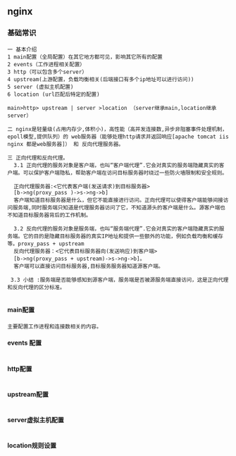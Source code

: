 ## nginx 
### 基础常识
```
一 基本介绍
1 main配置（全局配置）在其它地方都可见，影响其它所有的配置
2 events（工作进程相关配置）
3 http（可以包含多个server）
4 upstream(上游配置，负载均衡相关(后端接口有多个ip地址可以进行访问))
5 server (虚拟主机配置)
6 location (url匹配后特定的配置)

main>http> upstream | server >location （server继承main,location继承server）

二 nginx是轻量级(占用内存少,体积小)，高性能（高并发连接数,异步非阻塞事件处理机制，epoll模型,提供队列）的 web服务器（能够处理http请求并返回响应[apache tomcat iis nginx 都是web服务器]） 和 反向代理服务器。

三 正向代理和反向代理。
  3.1 正向代理的服务对象是客户端，也叫“客户端代理”.它会对真实的服务端隐藏真实的客户端。可以保护客户端隐私，帮助客户端在访问目标服务器时绕过一些防火墙限制和安全规则。

  正向代理服务器:<它代表客户端(发送请求)到目标服务器>
  [b->ng(proxy_pass )->s->ng->b] 
  客户端知道目标服务器是什么，但它不能直接进行访问。正向代理可以使得客户端能够间接访问服务端,同时服务端只知道是代理服务器访问了它，不知道源头的客户端是什么。源客户端也不知道目标服务器背后的工作机制。

  3.2 反向代理的服务对象是服务端，也叫“服务端代理”.它会对真实的客户端隐藏真实的服务端。它的目的是隐藏目标服务器的真实IP地址和提供一些额外的功能，例如负载均衡和缓存等。proxy_pass + upstream
  反向代理服务器：<它代表目标服务器向(发送响应)到客户端>
  [b->ng(proxy_pass + upstream)->s->ng->b]。
  客户端可以直接访问目标服务器,目标服务服务器知道源客户端。

 3.3 小结 :服务端是否能够感知到源客户端，服务端是否被源服务端直接访问，这是正向代理和反向代理的区分标准。
       
```
#### main配置
```
主要配置工作进程和连接数相关的内容。
```
#### events 配置
```
```
#### http配置
```
```
#### upstream配置
```
```

#### server虚拟主机配置
```

```
#### location规则设置
```
```

